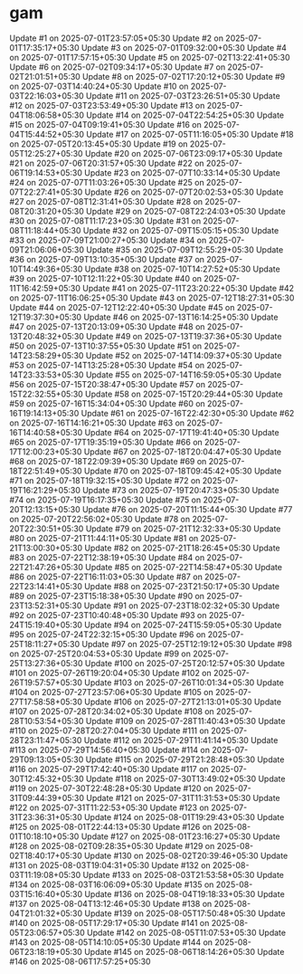 # gam
Update #1 on 2025-07-01T23:57:05+05:30
Update #2 on 2025-07-01T17:35:17+05:30
Update #3 on 2025-07-01T09:32:00+05:30
Update #4 on 2025-07-01T17:57:15+05:30
Update #5 on 2025-07-02T13:22:41+05:30
Update #6 on 2025-07-02T09:34:17+05:30
Update #7 on 2025-07-02T21:01:51+05:30
Update #8 on 2025-07-02T17:20:12+05:30
Update #9 on 2025-07-03T14:40:24+05:30
Update #10 on 2025-07-03T22:16:03+05:30
Update #11 on 2025-07-03T23:26:51+05:30
Update #12 on 2025-07-03T23:53:49+05:30
Update #13 on 2025-07-04T18:06:58+05:30
Update #14 on 2025-07-04T22:54:25+05:30
Update #15 on 2025-07-04T09:19:41+05:30
Update #16 on 2025-07-04T15:44:52+05:30
Update #17 on 2025-07-05T11:16:05+05:30
Update #18 on 2025-07-05T20:13:45+05:30
Update #19 on 2025-07-05T12:25:27+05:30
Update #20 on 2025-07-06T23:09:17+05:30
Update #21 on 2025-07-06T20:31:57+05:30
Update #22 on 2025-07-06T19:14:53+05:30
Update #23 on 2025-07-07T10:33:14+05:30
Update #24 on 2025-07-07T11:03:26+05:30
Update #25 on 2025-07-07T22:27:41+05:30
Update #26 on 2025-07-07T20:02:53+05:30
Update #27 on 2025-07-08T12:31:41+05:30
Update #28 on 2025-07-08T20:31:20+05:30
Update #29 on 2025-07-08T22:24:03+05:30
Update #30 on 2025-07-08T11:17:23+05:30
Update #31 on 2025-07-08T11:18:44+05:30
Update #32 on 2025-07-09T15:05:15+05:30
Update #33 on 2025-07-09T21:00:27+05:30
Update #34 on 2025-07-09T21:06:06+05:30
Update #35 on 2025-07-09T12:55:29+05:30
Update #36 on 2025-07-09T13:10:35+05:30
Update #37 on 2025-07-10T14:49:36+05:30
Update #38 on 2025-07-10T14:27:52+05:30
Update #39 on 2025-07-10T12:11:22+05:30
Update #40 on 2025-07-11T16:42:59+05:30
Update #41 on 2025-07-11T23:20:22+05:30
Update #42 on 2025-07-11T16:06:25+05:30
Update #43 on 2025-07-12T18:27:31+05:30
Update #44 on 2025-07-12T12:22:40+05:30
Update #45 on 2025-07-12T19:37:30+05:30
Update #46 on 2025-07-13T16:14:25+05:30
Update #47 on 2025-07-13T20:13:09+05:30
Update #48 on 2025-07-13T20:48:32+05:30
Update #49 on 2025-07-13T19:37:36+05:30
Update #50 on 2025-07-13T10:37:55+05:30
Update #51 on 2025-07-14T23:58:29+05:30
Update #52 on 2025-07-14T14:09:37+05:30
Update #53 on 2025-07-14T13:25:28+05:30
Update #54 on 2025-07-14T23:33:53+05:30
Update #55 on 2025-07-14T16:59:05+05:30
Update #56 on 2025-07-15T20:38:47+05:30
Update #57 on 2025-07-15T22:32:55+05:30
Update #58 on 2025-07-15T20:29:44+05:30
Update #59 on 2025-07-16T15:34:04+05:30
Update #60 on 2025-07-16T19:14:13+05:30
Update #61 on 2025-07-16T22:42:30+05:30
Update #62 on 2025-07-16T14:16:21+05:30
Update #63 on 2025-07-16T14:40:58+05:30
Update #64 on 2025-07-17T19:41:40+05:30
Update #65 on 2025-07-17T19:35:19+05:30
Update #66 on 2025-07-17T12:00:23+05:30
Update #67 on 2025-07-18T20:04:47+05:30
Update #68 on 2025-07-18T22:09:39+05:30
Update #69 on 2025-07-18T22:51:49+05:30
Update #70 on 2025-07-18T09:45:42+05:30
Update #71 on 2025-07-18T19:32:15+05:30
Update #72 on 2025-07-19T16:21:29+05:30
Update #73 on 2025-07-19T20:47:33+05:30
Update #74 on 2025-07-19T16:17:35+05:30
Update #75 on 2025-07-20T12:13:15+05:30
Update #76 on 2025-07-20T11:15:44+05:30
Update #77 on 2025-07-20T22:56:02+05:30
Update #78 on 2025-07-20T22:30:51+05:30
Update #79 on 2025-07-21T12:32:33+05:30
Update #80 on 2025-07-21T11:44:11+05:30
Update #81 on 2025-07-21T13:00:30+05:30
Update #82 on 2025-07-21T18:26:45+05:30
Update #83 on 2025-07-22T12:38:19+05:30
Update #84 on 2025-07-22T21:47:26+05:30
Update #85 on 2025-07-22T14:58:47+05:30
Update #86 on 2025-07-22T16:11:03+05:30
Update #87 on 2025-07-22T23:14:41+05:30
Update #88 on 2025-07-23T21:50:17+05:30
Update #89 on 2025-07-23T15:18:38+05:30
Update #90 on 2025-07-23T13:52:31+05:30
Update #91 on 2025-07-23T18:02:32+05:30
Update #92 on 2025-07-23T10:40:48+05:30
Update #93 on 2025-07-24T15:19:40+05:30
Update #94 on 2025-07-24T15:59:05+05:30
Update #95 on 2025-07-24T22:32:15+05:30
Update #96 on 2025-07-25T18:11:27+05:30
Update #97 on 2025-07-25T12:19:12+05:30
Update #98 on 2025-07-25T20:04:53+05:30
Update #99 on 2025-07-25T13:27:36+05:30
Update #100 on 2025-07-25T20:12:57+05:30
Update #101 on 2025-07-26T19:20:04+05:30
Update #102 on 2025-07-26T19:57:57+05:30
Update #103 on 2025-07-26T10:01:34+05:30
Update #104 on 2025-07-27T23:57:06+05:30
Update #105 on 2025-07-27T17:58:58+05:30
Update #106 on 2025-07-27T21:13:01+05:30
Update #107 on 2025-07-28T20:34:02+05:30
Update #108 on 2025-07-28T10:53:54+05:30
Update #109 on 2025-07-28T11:40:43+05:30
Update #110 on 2025-07-28T20:27:04+05:30
Update #111 on 2025-07-28T23:11:47+05:30
Update #112 on 2025-07-29T11:41:14+05:30
Update #113 on 2025-07-29T14:56:40+05:30
Update #114 on 2025-07-29T09:13:05+05:30
Update #115 on 2025-07-29T21:28:48+05:30
Update #116 on 2025-07-29T17:42:40+05:30
Update #117 on 2025-07-30T12:45:32+05:30
Update #118 on 2025-07-30T13:49:02+05:30
Update #119 on 2025-07-30T22:48:28+05:30
Update #120 on 2025-07-31T09:44:39+05:30
Update #121 on 2025-07-31T11:31:53+05:30
Update #122 on 2025-07-31T11:22:53+05:30
Update #123 on 2025-07-31T23:36:31+05:30
Update #124 on 2025-08-01T19:29:43+05:30
Update #125 on 2025-08-01T22:44:13+05:30
Update #126 on 2025-08-01T10:18:10+05:30
Update #127 on 2025-08-01T23:16:27+05:30
Update #128 on 2025-08-02T09:28:35+05:30
Update #129 on 2025-08-02T18:40:17+05:30
Update #130 on 2025-08-02T20:39:46+05:30
Update #131 on 2025-08-03T19:04:31+05:30
Update #132 on 2025-08-03T11:19:08+05:30
Update #133 on 2025-08-03T21:53:58+05:30
Update #134 on 2025-08-03T16:06:09+05:30
Update #135 on 2025-08-03T15:16:40+05:30
Update #136 on 2025-08-04T19:18:33+05:30
Update #137 on 2025-08-04T13:12:46+05:30
Update #138 on 2025-08-04T21:01:32+05:30
Update #139 on 2025-08-05T17:50:48+05:30
Update #140 on 2025-08-05T17:29:17+05:30
Update #141 on 2025-08-05T23:06:57+05:30
Update #142 on 2025-08-05T11:07:53+05:30
Update #143 on 2025-08-05T14:10:05+05:30
Update #144 on 2025-08-06T23:18:19+05:30
Update #145 on 2025-08-06T18:14:26+05:30
Update #146 on 2025-08-06T17:57:25+05:30